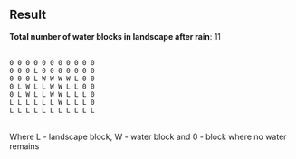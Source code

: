 ## Result ##

**Total number of water blocks in landscape after rain**: 11 <br>
<br>

    0 0 0 0 0 0 0 0 0 0 0
    0 0 0 L 0 0 0 0 0 0 0
    0 0 0 L W W W W L 0 0
    0 L W L L W W L L 0 0
    0 L W L L W W L L L 0
    L L L L L L W L L L 0
    L L L L L L L L L L L
<br>
Where L - landscape block, W - water block and 0 - block where no water remains 

